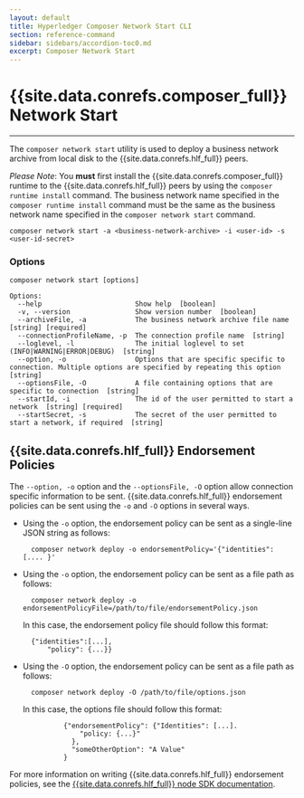 ```yaml
---
layout: default
title: Hyperledger Composer Network Start CLI
section: reference-command
sidebar: sidebars/accordion-toc0.md
excerpt: Composer Network Start
---
```


# {{site.data.conrefs.composer_full}} Network Start

---

The `composer network start` utility is used to deploy a business network archive from local disk to the {{site.data.conrefs.hlf_full}} peers.

_Please Note_: You **must** first install the {{site.data.conrefs.composer_full}} runtime to the {{site.data.conrefs.hlf_full}} peers by using the `composer runtime install` command. The business network name specified in the `composer runtime install` command must be the same as the business network name specified in the `composer network start` command.

```
composer network start -a <business-network-archive> -i <user-id> -s <user-id-secret>
```

### Options
```
composer network start [options]

Options:
  --help                       Show help  [boolean]
  -v, --version                Show version number  [boolean]
  --archiveFile, -a            The business network archive file name  [string] [required]
  --connectionProfileName, -p  The connection profile name  [string]
  --loglevel, -l               The initial loglevel to set (INFO|WARNING|ERROR|DEBUG)  [string]
  --option, -o                 Options that are specific specific to connection. Multiple options are specified by repeating this option  [string]
  --optionsFile, -O            A file containing options that are specific to connection  [string]
  --startId, -i                The id of the user permitted to start a network  [string] [required]
  --startSecret, -s            The secret of the user permitted to start a network, if required  [string]
```


## {{site.data.conrefs.hlf_full}} Endorsement Policies

The `--option, -o` option and the `--optionsFile, -O` option allow connection specific information to be sent. {{site.data.conrefs.hlf_full}} endorsement policies can be sent using the `-o` and `-O` options in several ways.

- Using the `-o` option, the endorsement policy can be sent as a single-line JSON string as follows:

        composer network deploy -o endorsementPolicy='{"identities": [.... }'

- Using the `-o` option, the endorsement policy can be sent as a file path as follows:

        composer network deploy -o endorsementPolicyFile=/path/to/file/endorsementPolicy.json

	In this case, the endorsement policy file should follow this format:

		{"identities":[...],
			"policy": {...}}

- Using the `-O` option, the endorsement policy can be sent as a file path as follows:

        composer network deploy -O /path/to/file/options.json

	In this case, the options file should follow this format:

				{"endorsementPolicy": {"Identities": [...].
				    "policy: {...}"
				  },
				  "someOtherOption": "A Value"
				}

For more information on writing {{site.data.conrefs.hlf_full}} endorsement policies, see the [{{site.data.conrefs.hlf_full}} node SDK documentation](https://fabric-sdk-node.github.io/global.html#Policy).
